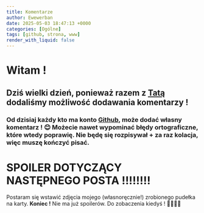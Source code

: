 ```yaml
---
title: Komentarze
author: Ewewerban
date: 2025-05-03 18:47:13 +0000
categories: [Ogólne]
tags: [github, strona, www]
render_with_liquid: false
---
```

# Witam !
## Dziś wielki dzień, ponieważ razem z [Tatą](brathaneq.github.io) dodaliśmy możliwość dodawania komentarzy !
### Od dzisiaj każdy kto ma konto [Github](github.com), może dodać własny komentarz ! 😊 **Możecie nawet wypominać błędy ortograficzne**, które wtedy poprawię. Nie będę się rozpisywał + za raz kolacja, więc muszę kończyć pisać.
# SPOILER DOTYCZĄCY NASTĘPNEGO POSTA !!!!!!!!
Postaram się wstawić zdjęcia mojego (własnoręcznie!) zrobionego pudełka na karty.
**Koniec !** 
Nie ma już spoilerów.
Do zobaczenia kiedyś ! 🫡🤐🫠🤯
